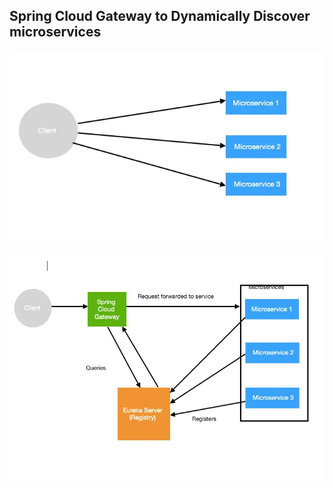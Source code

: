 ## Spring Cloud Gateway to Dynamically Discover microservices

![img.png](img.png)

![img_1.png](img_1.png)